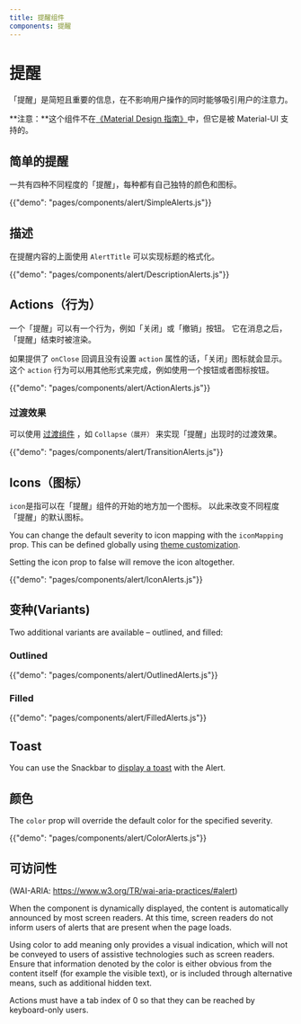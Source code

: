 ```yaml
---
title: 提醒组件
components: 提醒
---
```


# 提醒

<p class="description">「提醒」是简短且重要的信息，在不影响用户操作的同时能够吸引用户的注意力。</p>

**注意：**这个组件不在[《Material Design 指南》](https://material.io/)中，但它是被 Material-UI 支持的。

## 简单的提醒

一共有四种不同程度的「提醒」，每种都有自己独特的颜色和图标。

{{"demo": "pages/components/alert/SimpleAlerts.js"}}

## 描述

在提醒内容的上面使用 `AlertTitle` 可以实现标题的格式化。

{{"demo": "pages/components/alert/DescriptionAlerts.js"}}

## Actions（行为）

一个「提醒」可以有一个行为，例如「关闭」或「撤销」按钮。 它在消息之后，「提醒」结束时被渲染。

如果提供了 `onClose` 回调且没有设置 `action` 属性的话，「关闭」图标就会显示。 这个 `action` 行为可以用其他形式来完成，例如使用一个按钮或者图标按钮。

{{"demo": "pages/components/alert/ActionAlerts.js"}}

### 过渡效果

可以使用 [过渡组件](/components/transitions) ，如 `Collapse（展开）` 来实现「提醒」出现时的过渡效果。

{{"demo": "pages/components/alert/TransitionAlerts.js"}}

## Icons（图标）

`icon`是指可以在「提醒」组件的开始的地方加一个图标。 以此来改变不同程度「提醒」的默认图标。

You can change the default severity to icon mapping with the `iconMapping` prop. This can be defined globally using [theme customization](/customization/globals/#default-props).

Setting the icon prop to false will remove the icon altogether.

{{"demo": "pages/components/alert/IconAlerts.js"}}

## 变种(Variants)

Two additional variants are available – outlined, and filled:

### Outlined

{{"demo": "pages/components/alert/OutlinedAlerts.js"}}

### Filled

{{"demo": "pages/components/alert/FilledAlerts.js"}}

## Toast

You can use the Snackbar to [display a toast](/components/snackbars/#customized-snackbars) with the Alert.

## 颜色

The `color` prop will override the default color for the specified severity.

{{"demo": "pages/components/alert/ColorAlerts.js"}}

## 可访问性

(WAI-ARIA: https://www.w3.org/TR/wai-aria-practices/#alert)

When the component is dynamically displayed, the content is automatically announced by most screen readers. At this time, screen readers do not inform users of alerts that are present when the page loads.

Using color to add meaning only provides a visual indication, which will not be conveyed to users of assistive technologies such as screen readers. Ensure that information denoted by the color is either obvious from the content itself (for example the visible text), or is included through alternative means, such as additional hidden text.

Actions must have a tab index of 0 so that they can be reached by keyboard-only users.
